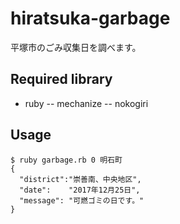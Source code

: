 # hiratsuka-garbage

平塚市のごみ収集日を調べます。

## Required library

- ruby
-- mechanize
-- nokogiri


## Usage
```
$ ruby garbage.rb 0 明石町
{
  "district":"崇善南、中央地区",
  "date":    "2017年12月25日",
  "message": "可燃ゴミの日です。"
}
```
